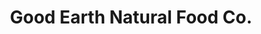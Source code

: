 ---
title: "Good Earth Natural Food Co."
url: /indianapolis/good-earth-natural-food-co/
shop: Supermarkt
---